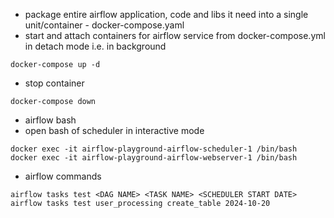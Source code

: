 - package entire airflow application, code and libs it need into a single unit/container - docker-compose.yaml
- start and attach containers for airflow service from docker-compose.yml in detach mode i.e. in background
```console
docker-compose up -d
```
- stop container
```console
docker-compose down
```

- airflow bash
- open bash of scheduler in interactive mode
```console
docker exec -it airflow-playground-airflow-scheduler-1 /bin/bash
docker exec -it airflow-playground-airflow-webserver-1 /bin/bash
```

- airflow commands
```console
airflow tasks test <DAG NAME> <TASK NAME> <SCHEDULER START DATE>
airflow tasks test user_processing create_table 2024-10-20
```